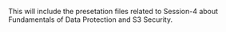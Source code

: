This will include the presetation files related to Session-4 about Fundamentals of Data Protection and S3 Security.
